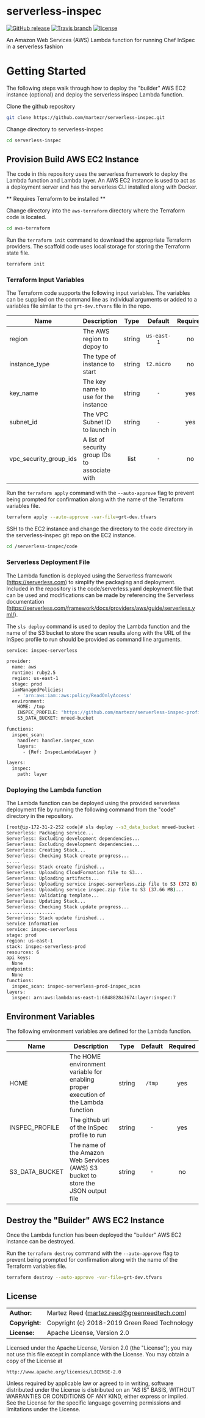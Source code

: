 # serverless-inspec

[![GitHub release](https://img.shields.io/github/release/martezr/serverless-inspec.svg)](https://github.com/martezr/serverless-inspec/releases)
[![Travis branch](https://img.shields.io/travis/martezr/serverless-inspec/master.svg)](https://travis-ci.org/martezr/serverless-inspec)
[![license](https://img.shields.io/github/license/martezr/serverless-inspec.svg)](https://github.com/martezr/serverless-inspec/blob/master/LICENSE.txt)

An Amazon Web Services (AWS) Lambda function for running Chef InSpec in a serverless fashion

# Getting Started

The following steps walk through how to deploy the "builder" AWS EC2 instance (optional) and deploy the serverless inspec Lambda function.

Clone the github repository

```bash
git clone https://github.com/martezr/serverless-inspec.git
```

Change directory to serverless-inspec

```bash
cd serverless-inspec
```


## Provision Build AWS EC2 Instance

The code in this repository uses the serverless framework to deploy the Lambda function and Lambda layer. An AWS EC2 instance is used to act as a deployment server and has the serverless CLI installed along with Docker.

** Requires Terraform to be installed **

Change directory into the `aws-terraform` directory where the Terraform code is located.

```bash
cd aws-terraform
```

Run the `terraform init` command to download the appropriate Terraform providers. The scaffold code uses local storage for storing the Terraform state file.

```bash
terraform init
```
### Terraform Input Variables

The Terraform code supports the following input variables. The variables can be supplied on the command line as individual arguments or added to a variables file similar to the `grt-dev.tfvars` file in the repo.

| Name | Description | Type | Default | Required |
|------|-------------|:----:|:-----:|:-----:|
| region | The AWS region to depoy to | string | `us-east-1` | no |
| instance_type | The type of instance to start | string | `t2.micro` | no |
| key_name | The key name to use for the instance | string | `-` | yes |
| subnet_id | The VPC Subnet ID to launch in | string | `-` | yes |
| vpc_security_group_ids | A list of security group IDs to associate with | list | `-` | no |


Run the `terraform apply` command with the `--auto-approve` flag to prevent being prompted for confirmation along with the name of the Terraform variables file.

```bash
terraform apply --auto-approve -var-file=grt-dev.tfvars
```

SSH to the EC2 instance and change the directory to the code directory in the serverless-inspec git repo on the EC2 instance.

```bash
cd /serverless-inspec/code
```

### Serverless Deployment File

The Lambda function is deployed using the Serverless framework (https://serverless.com) to simplify the packaging and deployment. Included in the repository is the code/serverless.yaml deployment file that can be used and modifications can be made by referencing the Serverless documentation (https://serverless.com/framework/docs/providers/aws/guide/serverless.yml/).

The `sls deploy` command is used to deploy the Lambda function and the name of the S3 bucket to store the scan results along with the URL of the InSpec profile to run should be provided as command line arguments.

```bash
service: inspec-serverless

provider:
  name: aws
  runtime: ruby2.5
  region: us-east-1
  stage: prod
  iamManagedPolicies:
    - 'arn:aws:iam::aws:policy/ReadOnlyAccess'
  environment:
    HOME: /tmp
    INSPEC_PROFILE: "https://github.com/martezr/serverless-inspec-profile"
    S3_DATA_BUCKET: mreed-bucket

functions:
  inspec_scan:
    handler: handler.inspec_scan
    layers:
      - {Ref: InspecLambdaLayer }

layers:
  inspec:
    path: layer
```

### Deploying the Lambda function

The Lambda function can be deployed using the provided serverless deployment file by running the following command from the "code" directory in the repository.

```bash
[root@ip-172-31-2-252 code]# sls deploy --s3_data_bucket mreed-bucket --inspec_profile https://github.com/martezr/serverless-inspec-profile
Serverless: Packaging service...
Serverless: Excluding development dependencies...
Serverless: Excluding development dependencies...
Serverless: Creating Stack...
Serverless: Checking Stack create progress...
.....
Serverless: Stack create finished...
Serverless: Uploading CloudFormation file to S3...
Serverless: Uploading artifacts...
Serverless: Uploading service inspec-serverless.zip file to S3 (372 B)...
Serverless: Uploading service inspec.zip file to S3 (37.66 MB)...
Serverless: Validating template...
Serverless: Updating Stack...
Serverless: Checking Stack update progress...
..................
Serverless: Stack update finished...
Service Information
service: inspec-serverless
stage: prod
region: us-east-1
stack: inspec-serverless-prod
resources: 6
api keys:
  None
endpoints:
  None
functions:
  inspec_scan: inspec-serverless-prod-inspec_scan
layers:
  inspec: arn:aws:lambda:us-east-1:684882843674:layer:inspec:7
```

## Environment Variables

The following environment variables are defined for the Lambda function.

| Name | Description | Type | Default | Required |
|------|-------------|:----:|:-----:|:-----:|
| HOME | The HOME environment variable for enabling proper execution of the Lambda function | string | `/tmp` | yes |
| INSPEC_PROFILE | The github url of the InSpec profile to run | string | `-` | yes |
| S3_DATA_BUCKET | The name of the Amazon Web Services (AWS) S3 bucket to store the JSON output file | string | `-` | no |

## Destroy the "Builder" AWS EC2 Instance

Once the Lambda function has been deployed the "builder" AWS EC2 instance can be destroyed.

Run the `terraform destroy` command with the `--auto-approve` flag to prevent being prompted for confirmation along with the name of the Terraform variables file.

```bash
terraform destroy --auto-approve -var-file=grt-dev.tfvars
```


## License

|                |                                                  |
| -------------- | ------------------------------------------------ |
| **Author:**    | Martez Reed (<martez.reed@greenreedtech.com>)    |
| **Copyright:** | Copyright (c) 2018-2019 Green Reed Technology    |
| **License:**   | Apache License, Version 2.0                      |

Licensed under the Apache License, Version 2.0 (the "License");
you may not use this file except in compliance with the License.
You may obtain a copy of the License at

    http://www.apache.org/licenses/LICENSE-2.0

Unless required by applicable law or agreed to in writing, software
distributed under the License is distributed on an "AS IS" BASIS,
WITHOUT WARRANTIES OR CONDITIONS OF ANY KIND, either express or implied.
See the License for the specific language governing permissions and
limitations under the License.
